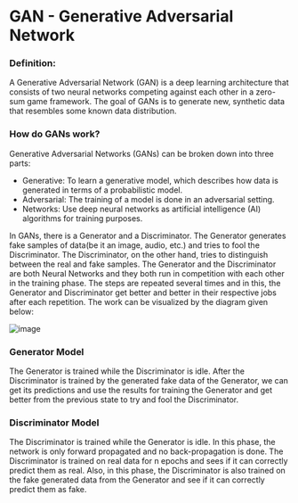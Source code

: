 # GAN - Generative Adversarial Network
### Definition:
A Generative Adversarial Network (GAN) is a deep learning architecture that consists of two neural networks competing against each other in a zero-sum game framework. The goal of GANs is to generate new, synthetic data that resembles some known data distribution.

### How do GANs work?
Generative Adversarial Networks (GANs) can be broken down into three parts:
* Generative: To learn a generative model, which describes how data is generated in terms of a probabilistic model.
* Adversarial: The training of a model is done in an adversarial setting.
* Networks: Use deep neural networks as artificial intelligence (AI) algorithms for training purposes.

In GANs, there is a Generator and a Discriminator. The Generator generates fake samples of data(be it an image, audio, etc.) and tries to fool the Discriminator. The Discriminator, on the other hand, tries to distinguish between the real and fake samples. The Generator and the Discriminator are both Neural Networks and they both run in competition with each other in the training phase. The steps are repeated several times and in this, the Generator and Discriminator get better and better in their respective jobs after each repetition. The work can be visualized by the diagram given below: 

![image](https://github.com/MANDARAPURAVITEJA/GAN-Generative-Adversarial-Network-/assets/63329006/d5ff4f51-748c-4c81-b57b-efccae8e56f0)

### Generator Model
The Generator is trained while the Discriminator is idle. After the Discriminator is trained by the generated fake data of the Generator, we can get its predictions and use the results for training the Generator and get better from the previous state to try and fool the Discriminator.

### Discriminator Model
The Discriminator is trained while the Generator is idle. In this phase, the network is only forward propagated and no back-propagation is done. The Discriminator is trained on real data for n epochs and sees if it can correctly predict them as real. Also, in this phase, the Discriminator is also trained on the fake generated data from the Generator and see if it can correctly predict them as fake.
